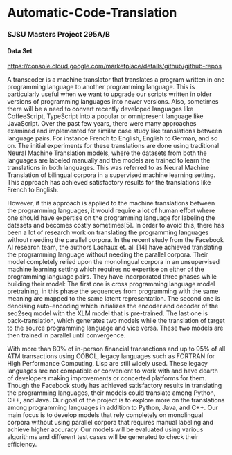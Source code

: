 # Automatic-Code-Translation
### SJSU Masters Project 295A/B

#### Data Set
https://console.cloud.google.com/marketplace/details/github/github-repos

A transcoder is a machine translator that translates a program written in one programming language to another programming language. This is particularly useful when we want to upgrade our scripts written in older versions of programming languages into newer versions. Also, sometimes there will be a need to convert recently developed languages like CoffeeScript, TypeScript into a popular or omnipresent language like JavaScript. Over the past few years, there were many approaches examined and implemented for similar case study like translations between language pairs. For instance French to English, English to German, and so on. The initial experiments for these translations are done using traditional Neural Machine Translation models, where the datasets from both the languages are labeled manually and the models are trained to learn the translations in both languages. This was referred to as Neural Machine Translation of bilingual corpora in a supervised machine learning setting. This approach has achieved satisfactory results for the translations like French to English.

However, if this approach is applied to the machine translations between the programming languages, it would require a lot of human effort where one should have expertise on the programming language for labeling the datasets and becomes costly sometimes[5]. In order to avoid this, there has been a lot of research work on translating the programming languages without needing the parallel corpora. In the recent study from the Facebook AI research team, the authors Lachaux et. all [14] have achieved translating the programming language without needing the parallel corpora. Their model completely relied upon the monolingual corpora in an unsupervised machine learning setting which requires no expertise on either of the programming language pairs. They have incorporated three phases while building their model: The first one is cross programming language model pretraining, in this phase the sequences from programming with the same meaning are mapped to the same latent representation. The second one is denoising auto-encoding which initializes the encoder and decoder of the seq2seq model with the XLM model that is pre-trained. The last one is back-translation, which generates two models while the translation of target to the source programming language and vice versa. These two models are then trained in parallel until convergence.
           
With more than 80% of in-person financial transactions and up to 95% of all ATM transactions using COBOL, legacy languages such as FORTRAN for High Performance Computing, Lisp  are still widely used. These legacy languages are not compatible or convenient to work with and have dearth of developers making improvements or concerted platforms for them. Though the Facebook study has achieved satisfactory results in translating the programming languages, their models could translate among Python, C++, and Java. Our goal of the project is to explore more on the translations among programming languages in addition to Python, Java, and C++. Our main focus is to develop models that rely completely on monolingual corpora without using parallel corpora that requires manual labeling and achieve higher accuracy. Our models will be evaluated using various algorithms and different test cases will be generated to check their efficiency.
